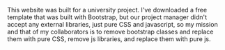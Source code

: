 This website was built for a university project. I've downloaded a free template that was built with Bootstrap, but our project manager didn't accept any external libraries, just pure CSS and javascript, so my mission and that of my collaborators is to remove bootstrap classes and replace them with pure CSS, remove js libraries, and replace them with pure js.
